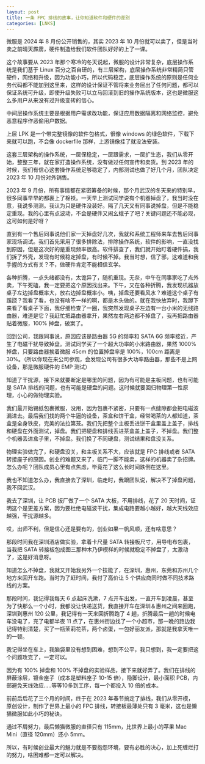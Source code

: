 ```yaml
---
layout: post
title: 一条 FPC 排线的故事，让你知道软件和硬件的差别
categories: [LNKS]
---
```


微服是 2024 年 8 月份公开销售的，其实 2023 年 10 月份就可以卖了，但是当时卖之前晴天霹雳，硬件制造给我们软件团队好好的上了一课。

这个故事要从 2023 年那个寒冷的冬天说起，微服的设计非常复杂，底层操作系统是我们基于 Linux 百分之百自研的，有三层架构，底层操作系统非常精简只管硬件，网络和升级，因为功能小巧，所以代码稳定，底层操作系统的原则是任何业务代码都不能加到这里来，这样的设计保证不管将来业务层出了任何问题，都可以保证系统可升级，即使升级失败可以立马回滚到旧的操作系统版本，这也是微服这么多用户从来没有过升级变砖的信心。

中间层操作系统主要是根据用户需求改功能，保证应用数据隔离和网络监控，避免恶意程序作恶偷用户数据。

上层 LPK 是一个带完整镜像的软件包格式，很像 windows 的绿色软件，下载下来就可以跑，不会像 dockerfile 那样，上游镜像挂了就没法安装。

这套三层架构的操作系统，一层保稳定，一层跟需求，一层扩生态，我们从零开始，整整三年，就在家打造操作系统，没有做过任何宣传和卖货。到 2023 年的时候，我们有信心这套操作系统足够稳定了，内部测试也做了好几个月，团队决定 2023 年 10 月份对外销售。

2023 年 9 月份，所有事情都在紧密筹备的时候，那个月武汉的冬天来的特别早，很多同事早早的都裹上了棉袄。一天早上测试同学说有个机器掉盘了，我当时没在意，我说多测测。我认为只是硬件没装好。隔了几天又有同事说掉盘，但是不能稳定重现。我的心里有点波动，不会是硬件又闹幺蛾子了吧？关键问题还不能必现，这可如何是好呀？

直到有一个售后同事说他们家一天掉盘好几次，我就和系统工程师来车去售后同事家现场调试。我们首先采用了很多排除法，排除操作系统，软件的影响，一直没找到原因，但是这次好的是重现频率很高。软件排查了，我们就开始盯着硬件搞，我们拆了外壳，发现有时候稳定掉盘，有时候不掉。我当时想，信了邪，这难道和我手握的方式有关？不，做硬件肯定不能相信玄学。

各种折腾，一点头绪都没有，太诡异了，随机重现。无奈，中午在同事家吃了点外卖，下午死磕，我一定要把这个原因找出来。下午，又在各种折腾，我发现机器放桌子左边掉盘概率大，放右边掉盘概率小。咦，掉盘还要看风水？难道这个桌子有蹊跷？我看了看，也没有啥不一样的啊，都是木头做的。就在我快放弃时，我蹲下来看了看桌子下面，我仔细检查了一圈，我突然发现桌子左边有一台小米的无线路由器，难道是它？我赶忙把路由器拿开，果然左右两边都不掉盘了，我再把路由器贴着微服，100% 掉盘，破案了。

回到公司，我跟同事说，原因应该是路由器 5G 的频率和 SATA 6G 频率接近，产生了电磁干扰导致掉盘。测试同学买了一个超大功率的小米路由器，果然 1000% 掉盘，只要路由器挨着微服 45cm 的位置掉盘率是 100%，100cm 距离是 30%。（所以你现在来公司参观，会发现公司有很多大功率路由器，那些不是上网设备，那是微服硬件的 EMP 测试）

知道了干扰源，接下来就要断定是哪里的问题，因为有可能是主板问题，也有可能是 SATA 排线的问题，也有可能是硬盘的问题。这时候就要回归物理第一性原理，小心的做物理实验。

我们最开始锡纸包裹微服，没用，因为包裹不紧密，只要有一点缝隙都会把电磁波漏进去。最后我们找的两个牛逼的设备，茶盒和饼干盒，经常喝茶的人都知道，茶盒是全身铁皮，完美的法拉第笼。我们先把整个主板丢进饼干盒里盖上盖子，排线和硬盘在外面测试，掉盘。我们把硬盘和排线丢进茶盒盖上盖子，不掉盘。我们整个机器丢进盒子里，不掉盘。我们换了不同硬盘，测试结果和盘没关系。

物理实验做完了，和硬盘没关，和主板关系不大，应该就是 FPC 排线或者 SATA 转接座子的原因。创业的难题又来了，临门一脚不能卖，这样的机器卖了杂招牌。怎么办呢？团队成员心里有点焦虑，毕竟花了这么长时间跌倒在这里。

我也不知道怎么办，我直接去了深圳，临走时，我跟团队说，解决不了掉盘问题，我不回武汉。

我去了深圳，让 PCB 扳厂做了一个 SATA 大板，不用排线，花了 20 天时间，证明这个是更差方案，因为要杜绝电磁波干扰，集成电路要越小越好，越大天线效应越强，干扰源越多。

哎，出师不利，但是信心还是要有的，创业如果一帆风顺，还有啥意思？

那段时间我在深圳酒店做实验，拿着卡尺量 SATA 转接板尺寸，用导电布包裹，当我把 SATA 转接板包成图三那种木乃伊模样的时候就稳定不掉盘了，太激动了，这是好消息呀。

知道怎么不掉盘，我就又开始我另外一个技能了，在深圳，惠州，东莞和苏州几个地方来回开车跑。当时为了赶时间，我付了高价让 5 个供应商同时做不同技术路线的方案。

那段时间，我记得我每天 6 点起床洗漱，7 点开车出发，一直开车到凌晨，甚至为了快那么一个小时，我都没让快递送货，我直接开车在深圳＆惠州之间来回跑，深圳到惠州 120 公里，我记得有一天来回折腾跑了 4 趟，折腾最后一趟的时候电车没电了，充了电都半夜 11 点了，在惠州街边找了一个小超市，那一晚的路边我记得特别清楚，买了一瓶茉莉花茶，两个卤蛋，一包好丽友派，那就是我拿天唯一的一顿。

我记得坐在车上，我脑袋里没有想到困难，想到不公平，我只想到，我一定要把这个问题攻克了，一定可以。

因为有 100% 掉盘和 100% 不掉盘的实验样品，接下来就好弄了。我们在排线的屏蔽涂层，镀金座子（成本是塑料座子 10-15 倍），隐脚设计，最小面积 PCB，内部避免天线效应.....等等10多到工序，每一个都投入 10 倍的成本。

前前后后花了三个月的时间，终于在 2023 年春节搞定了排线，我们从零开模，原创设计，制作了世界上最小的 FPC 排线，转接板最薄处只有 3 毫米，这也是懒猫微服如此小巧的秘诀。

通过不屑努力，最后懒猫微服的直径只有 115mm，比世界上最小的苹果 Mac Mini（直径 120mm）还小 5mm。

所以，有时候创业最大的魅力就是不要抱怨环境，要有必胜的决心，加上死缠烂打的努力，啥困难都一定可以解决。
